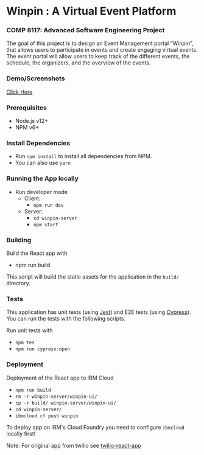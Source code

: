 # Winpin : A Virtual Event Platform
### COMP 8117: Advanced Software Engineering Project

The goal of this project is to design an Event Management portal “Winpin”, that allows users to participate in events and create engaging virtual events. 
The event portal will allow users to keep track of the different events, the schedule, the organizers, and the overview of the events.

### Demo/Screenshots
[Click Here](https://divyu135.github.io/Winpin_Team4_ASE/)

### Prerequisites
 - Node.js v12+
 - NPM v6+
 
### Install Dependencies
 - Run `npm install` to install all dependencies from NPM.
 - You can also use `yarn`
 
### Running the App locally
 - Run developer mode
   - Client:
      - `npm run dev`
   - Server:
      - `cd winpin-server`
      - `npm start`
   
### Building

Build the React app with
- npm run build

This script will build the static assets for the application in the `build/` directory.

### Tests

This application has unit tests (using [Jest](https://jestjs.io/)) and E2E tests (using [Cypress](https://www.cypress.io/)). 
You can run the tests with the following scripts.

Run unit tests with
- `npm tes`
- `npm run cypress:open`

### Deployment

Deployment of the React app to IBM Cloud
- `npm run build`
- `rm -r winpin-server/winpin-ui/`
- `cp -r build/ winpin-server/winpin-ui/`
- `cd winpin-server/`
- `ibmcloud cf push winpin`

To deploy app on IBM's Cloud Foundry you need to configure `ibmcloud` locally first! 


Note: For original app from twilio see [twilio-react-app](https://github.com/twilio/twilio-video-app-react)
